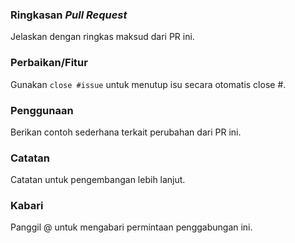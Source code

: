 ### Ringkasan _Pull Request_

Jelaskan dengan ringkas maksud dari PR ini.

### Perbaikan/Fitur

Gunakan `close #issue` untuk menutup isu secara otomatis
close #.

### Penggunaan

Berikan contoh sederhana terkait perubahan dari PR ini.

### Catatan

Catatan untuk pengembangan lebih lanjut. 

### Kabari

Panggil @ untuk mengabari permintaan penggabungan ini.

